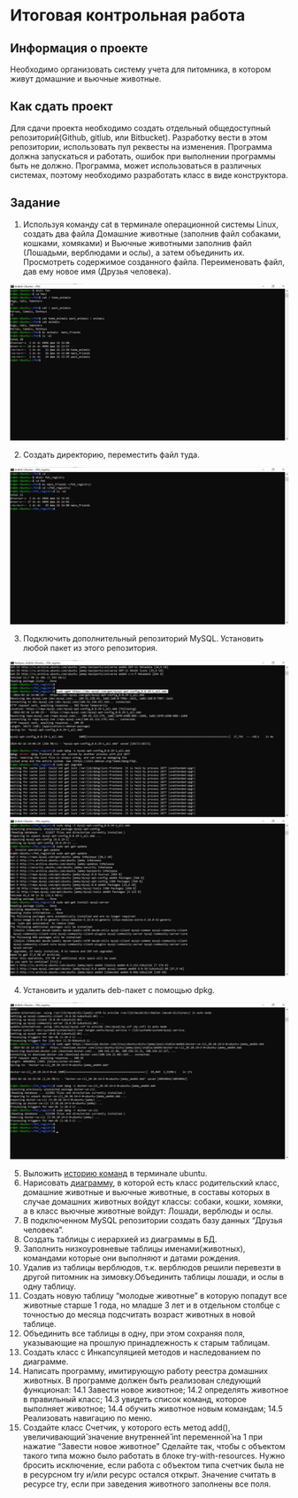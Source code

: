 # Итоговая контрольная работа

## Информация о проекте

Необходимо организовать систему учета для питомника, в котором живут домашние и вьючные животные.

## Как сдать проект
Для сдачи проекта необходимо создать отдельный общедоступный репозиторий(Github, gitlub, или Bitbucket). Разработку вести в этом репозитории, использовать пул реквесты на изменения. Программа должна запускаться и работать, ошибок при выполнении программы быть не должно. Программа, может использоваться в различных системах, поэтому необходимо разработать класс в виде конструктора.

## Задание
1. Используя команду cat в терминале операционной системы Linux, создать два файла Домашние животные (заполнив файл собаками, кошками, хомяками) и Вьючные животными заполнив файл (Лошадьми, верблюдами и
ослы), а затем объединить их. Просмотреть содержимое созданного файла. Переименовать файл, дав ему новое имя (Друзья человека).

![Task 1](https://github.com/Dmitri54/Pet_registry/blob/main/Screen_shots/Pet_registry01.jpg)

2. Создать директорию, переместить файл туда.

![Task 2](https://github.com/Dmitri54/Pet_registry/blob/main/Screen_shots/Pet_registry02.jpg)

3. Подключить дополнительный репозиторий MySQL. Установить любой пакет из этого репозитория.

![Task 3.1](https://github.com/Dmitri54/Pet_registry/blob/main/Screen_shots/Pet_registry03.1.jpg)
![Task 3.2](https://github.com/Dmitri54/Pet_registry/blob/main/Screen_shots/Pet_registry03.2.jpg)

4. Установить и удалить deb-пакет с помощью dpkg.

![Task 4](https://github.com/Dmitri54/Pet_registry/blob/main/Screen_shots/Pet_registry04.jpg)

5. Выложить [историю команд](https://github.com/Dmitri54/Pet_registry/blob/main/HistoryCommandsUbuntuTerminal.md) в терминале ubuntu.
6. Нарисовать [диаграмму](https://github.com/Dmitri54/Pet_registry/blob/main/Task_06_diagram.drawio), в которой есть класс родительский класс, домашние животные и вьючные животные, в составы которых в случае домашних животных войдут классы: собаки, кошки, хомяки, а в класс вьючные животные войдут: Лошади, верблюды и ослы.
7. В подключенном MySQL репозитории создать базу данных “Друзья человека”.
8. Создать таблицы с иерархией из диаграммы в БД.
9. Заполнить низкоуровневые таблицы именами(животных), командами которые они выполняют и датами рождения.
10. Удалив из таблицы верблюдов, т.к. верблюдов решили перевезти в другой питомник на зимовку.Объединить таблицы лошади, и ослы в одну таблицу.
11. Создать новую таблицу “молодые животные” в которую попадут все животные старше 1 года, но младше 3 лет и в отдельном столбце с точностью до месяца подсчитать возраст животных в новой таблице.
12. Объединить все таблицы в одну, при этом сохраняя поля, указывающие на прошлую принадлежность к старым таблицам.
13. Создать класс с Инкапсуляцией методов и наследованием по диаграмме.
14. Написать программу, имитирующую работу реестра домашних животных. 
В программе должен быть реализован следующий функционал:
14.1 Завести новое животное;
14.2 определять животное в правильный класс;
14.3 увидеть список команд, которое выполняет животное;
14.4 обучить животное новым командам;
14.5 Реализовать навигацию по меню.
15. Создайте класс Счетчик, у которого есть метод add(), увеличивающий̆ значение внутренней̆ int переменной̆ на 1 при нажатие “Завести новое животное” Сделайте так, чтобы с объектом такого типа можно было работать в блоке try-with-resources. Нужно бросить исключение, если работа с объектом
типа счетчик была не в ресурсном try и/или ресурс остался открыт. Значение считать в ресурсе try, если при заведения животного заполнены все поля.